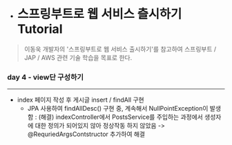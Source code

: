 - 스프링부트로 웹 서비스 츨시하기 Tutorial
  ========================================

> 이동욱 개발자의 '스프링부트로 웹 서비스 출시하기'를 참고하여
> 스프링부트 / JAP / AWS 관련 기술 학습을 목표로 한다.

### day 4 - view단 구성하기

---

 - index 페이지 작성 후 게시글 insert / findAll 구현
    - JPA 사용하여 findAllDesc() 구현 중, 계속해서 NullPointException이 발생함 : (해결) indexController에서 PostsService를 주입하는 과정에서
    생성자에 대한 정의가 되어있지 않아 정상작동 하지 않았음 -> @RequriedArgsContstructor 추가하여 해결
